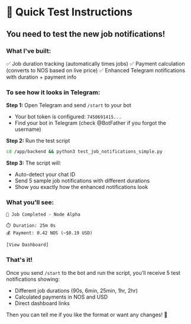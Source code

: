 # 🎯 Quick Test Instructions

## You need to test the new job notifications!

### What I've built:
✅ Job duration tracking (automatically times jobs)
✅ Payment calculation (converts to NOS based on live price)
✅ Enhanced Telegram notifications with duration + payment info

### To see how it looks in Telegram:

**Step 1:** Open Telegram and send `/start` to your bot
- Your bot token is configured: `7450691415...`
- Find your bot in Telegram (check @BotFather if you forgot the username)

**Step 2:** Run the test script
```bash
cd /app/backend && python3 test_job_notifications_simple.py
```

**Step 3:** The script will:
- Auto-detect your chat ID
- Send 5 sample job notifications with different durations
- Show you exactly how the enhanced notifications look

### What you'll see:
```
🎉 Job Completed - Node Alpha

⏱️ Duration: 25m 0s
💰 Payment: 0.42 NOS (~$0.19 USD)

[View Dashboard]
```

### That's it!
Once you send `/start` to the bot and run the script, you'll receive 5 test notifications showing:
- Different job durations (90s, 6min, 25min, 1hr, 2hr)
- Calculated payments in NOS and USD
- Direct dashboard links

Then you can tell me if you like the format or want any changes! 🚀
